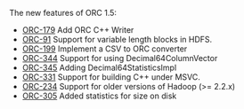 The new features of ORC 1.5:

- [ORC-179]({{site.jira}}/ORC-179) Add ORC C++ Writer
- [ORC-91]({{site.jira}}/ORC-91) Support for variable length blocks in HDFS.
- [ORC-199]({{site.jira}}/ORC-199) Implement a CSV to ORC converter
- [ORC-344]({{site.jira}}/ORC-344) Support for using Decimal64ColumnVector
- [ORC-345]({{site.jira}}/ORC-345) Adding Decimal64StatisticsImpl
- [ORC-331]({{site.jira}}/ORC-331) Support for building C++ under MSVC.
- [ORC-234]({{site.jira}}/ORC-234) Support for older versions of Hadoop (>= 2.2.x)
- [ORC-305]({{site.jira}}/ORC-305) Added statistics for size on disk
